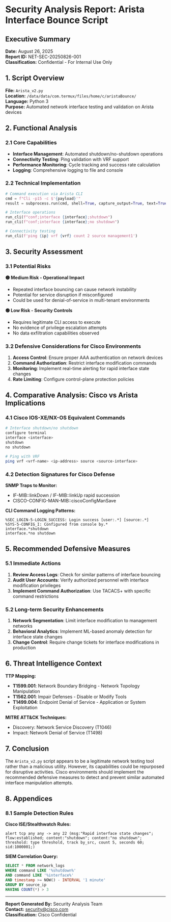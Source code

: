 # Security Analysis Report: Arista Interface Bounce Script

## Executive Summary
**Date:** August 26, 2025  
**Report ID:** NET-SEC-20250826-001  
**Classification:** Confidential - For Internal Use Only

## 1. Script Overview

**File:** `Arista_v2.py`  
**Location:** `/data/data/com.termux/files/home/c/aristaBounce/`  
**Language:** Python 3  
**Purpose:** Automated network interface testing and validation on Arista devices

## 2. Functional Analysis

### 2.1 Core Capabilities
- **Interface Management**: Automated shutdown/no-shutdown operations
- **Connectivity Testing**: Ping validation with VRF support  
- **Performance Monitoring**: Cycle tracking and success rate calculation
- **Logging**: Comprehensive logging to file and console

### 2.2 Technical Implementation
```python
# Command execution via Arista CLI
cmd = f"Cli -p15 -c $'{payload}'"
result = subprocess.run(cmd, shell=True, capture_output=True, text=True)

# Interface operations
run_cli(f"conf;interface {interface};shutdown")
run_cli(f"conf;interface {interface};no shutdown")

# Connectivity testing  
run_cli(f'ping {ip} vrf {vrf} count 2 source management1')
```

## 3. Security Assessment

### 3.1 Potential Risks

**🟡 Medium Risk - Operational Impact**
- Repeated interface bouncing can cause network instability
- Potential for service disruption if misconfigured
- Could be used for denial-of-service in multi-tenant environments

**🟢 Low Risk - Security Controls**  
- Requires legitimate CLI access to execute
- No evidence of privilege escalation attempts
- No data exfiltration capabilities observed

### 3.2 Defensive Considerations for Cisco Environments

1. **Access Control**: Ensure proper AAA authentication on network devices
2. **Command Authorization**: Restrict interface modification commands
3. **Monitoring**: Implement real-time alerting for rapid interface state changes
4. **Rate Limiting**: Configure control-plane protection policies

## 4. Comparative Analysis: Cisco vs Arista Implications

### 4.1 Cisco IOS-XE/NX-OS Equivalent Commands
```bash
# Interface shutdown/no shutdown
configure terminal
interface <interface>
shutdown
no shutdown

# Ping with VRF
ping vrf <vrf-name> <ip-address> source <source-interface>
```

### 4.2 Detection Signatures for Cisco Defense

**SNMP Traps to Monitor:**
- IF-MIB::linkDown / IF-MIB::linkUp rapid succession
- CISCO-CONFIG-MAN-MIB::ciscoConfigManSave

**CLI Command Logging Patterns:**
```
%SEC_LOGIN-5-LOGIN_SUCCESS: Login success [user:.*] [source:.*]
%SYS-5-CONFIG_I: Configured from console by.*
interface.*shutdown
interface.*no shutdown
```

## 5. Recommended Defensive Measures

### 5.1 Immediate Actions
1. **Review Access Logs**: Check for similar patterns of interface bouncing
2. **Audit User Accounts**: Verify authorized personnel with interface modification privileges
3. **Implement Command Authorization**: Use TACACS+ with specific command restrictions

### 5.2 Long-term Security Enhancements
1. **Network Segmentation**: Limit interface modification to management networks
2. **Behavioral Analytics**: Implement ML-based anomaly detection for interface state changes
3. **Change Control**: Require change tickets for interface modifications in production

## 6. Threat Intelligence Context

**TTP Mapping:**
- **T1599.001**: Network Boundary Bridging - Network Topology Manipulation
- **T1562.001**: Impair Defenses - Disable or Modify Tools
- **T1499.004**: Endpoint Denial of Service - Application or System Exploitation

**MITRE ATT&CK Techniques:**
- Discovery: Network Service Discovery (T1046)
- Impact: Network Denial of Service (T1498)

## 7. Conclusion

The `Arista_v2.py` script appears to be a legitimate network testing tool rather than a malicious utility. However, its capabilities could be repurposed for disruptive activities. Cisco environments should implement the recommended defensive measures to detect and prevent similar automated interface manipulation attempts.

## 8. Appendices

### 8.1 Sample Detection Rules

**Cisco ISE/Stealthwatch Rules:**
```
alert tcp any any -> any 22 (msg:"Rapid interface state changes"; 
flow:established; content:"shutdown"; content:"no shutdown"; 
threshold: type threshold, track by_src, count 5, seconds 60; sid:1000001;)
```

**SIEM Correlation Query:**
```sql
SELECT * FROM network_logs 
WHERE command LIKE '%shutdown%' 
AND command LIKE '%interface%'
AND timestamp >= NOW() - INTERVAL '1 minute'
GROUP BY source_ip
HAVING COUNT(*) > 3
```

---
**Report Generated By:** Security Analysis Team  
**Contact:** security@cisco.com  
**Classification:** Cisco Confidential